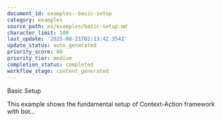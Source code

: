 ```yaml
---
document_id: examples--basic-setup
category: examples
source_path: en/examples/basic-setup.md
character_limit: 100
last_update: '2025-08-21T02:13:42.354Z'
update_status: auto_generated
priority_score: 80
priority_tier: medium
completion_status: completed
workflow_stage: content_generated
---
```

Basic Setup

This example shows the fundamental setup of Context-Action framework with bot...
